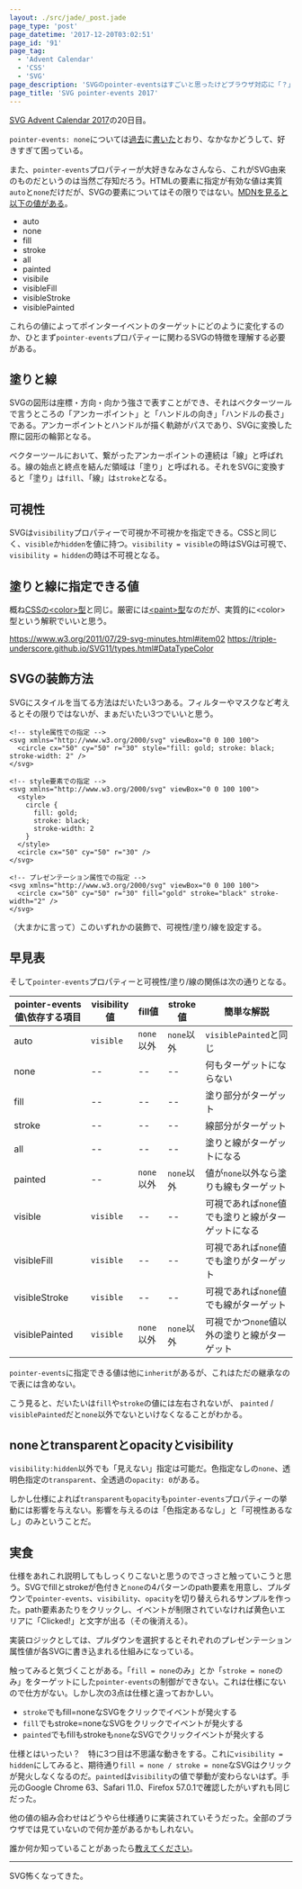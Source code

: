 ```yaml
---
layout: ./src/jade/_post.jade
page_type: 'post'
page_datetime: '2017-12-20T03:02:51'
page_id: '91'
page_tag:
  - 'Advent Calendar'
  - 'CSS'
  - 'SVG'
page_description: 'SVGのpointer-eventsはすごいと思ったけどブラウザ対応に「？」がある'
page_title: 'SVG pointer-events 2017'
---
```

[SVG Advent Calendar 2017](https://adventar.org/calendars/2475)の20日目。

`pointer-events: none`については[過去](http://dskd.jp/archives/7.html)に[書いた](http://dskd.jp/archives/85.html)とおり、なかなかどうして、好きすぎて困っている。

また、`pointer-events`プロパティーが大好きなみなさんなら、これがSVG由来のものだというのは当然ご存知だろう。HTMLの要素に指定が有効な値は実質`auto`と`none`だけだが、SVGの要素についてはその限りではない。[MDNを見ると以下の値がある](https://developer.mozilla.org/ja/docs/Web/CSS/pointer-events)。

- auto
- none
- fill
- stroke
- all
- painted
- visibile
- visibleFill
- visibleStroke
- visiblePainted

これらの値によってポインターイベントのターゲットにどのように変化するのか、ひとまず`pointer-events`プロパティーに関わるSVGの特徴を理解する必要がある。

## 塗りと線

SVGの図形は座標・方向・向かう強さで表すことができ、それはベクターツールで言うところの「アンカーポイント」と「ハンドルの向き」「ハンドルの長さ」である。アンカーポイントとハンドルが描く軌跡がパスであり、SVGに変換した際に図形の輪郭となる。

ベクターツールにおいて、繋がったアンカーポイントの連続は「線」と呼ばれる。線の始点と終点を結んだ領域は「塗り」と呼ばれる。それをSVGに変換すると「塗り」は`fill`、「線」は`stroke`となる。

## 可視性

SVGは`visibility`プロパティーで可視か不可視かを指定できる。CSSと同じく、`visible`か`hidden`を値に持つ。`visibility = visible`の時はSVGは可視で、`visibility = hidden`の時は不可視となる。

## 塗りと線に指定できる値

概ね[CSSの&lt;color&gt;型](https://www.w3.org/TR/css3-color/#valuea-def-color)と同じ。厳密には[&lt;paint&gt;型](https://www.w3.org/TR/SVG2/painting.html#SpecifyingPaint)なのだが、実質的に&lt;color&gt;型という解釈でいいと思う。

https://www.w3.org/2011/07/29-svg-minutes.html#item02
https://triple-underscore.github.io/SVG11/types.html#DataTypeColor

## SVGの装飾方法

SVGにスタイルを当てる方法はだいたい3つある。フィルターやマスクなど考えるとその限りではないが、まぁだいたい3つでいいと思う。

```
<!-- style属性での指定 -->
<svg xmlns="http://www.w3.org/2000/svg" viewBox="0 0 100 100">
  <circle cx="50" cy="50" r="30" style="fill: gold; stroke: black; stroke-width: 2" />
</svg>
```
```
<!-- style要素での指定 -->
<svg xmlns="http://www.w3.org/2000/svg" viewBox="0 0 100 100">
  <style>
    circle {
      fill: gold;
      stroke: black;
      stroke-width: 2
    }
  </style>
  <circle cx="50" cy="50" r="30" />
</svg>
```
```
<!-- プレゼンテーション属性での指定 -->
<svg xmlns="http://www.w3.org/2000/svg" viewBox="0 0 100 100">
  <circle cx="50" cy="50" r="30" fill="gold" stroke="black" stroke-width="2" />
</svg>
```

（大まかに言って）このいずれかの装飾で、可視性/塗り/線を設定する。

## 早見表

そして`pointer-events`プロパティーと可視性/塗り/線の関係は次の通りとなる。

| pointer-events値\依存する項目 | visibility値 | fill値    | stroke値  | 簡単な解説                        |
| ---------------------- | ----------- | -------- | -------- | ---------------------------- |
| auto                   | `visible`   | `none`以外 | `none`以外 | `visiblePainted`と同じ          |
| none                   | --          | --       | --       | 何もターゲットにならない                 |
| fill                   | --          | --       | --       | 塗り部分がターゲット                   |
| stroke                 | --          | --       | --       | 線部分がターゲット                    |
| all                    | --          | --       | --       | 塗りと線がターゲットになる                |
| painted                | --          | `none`以外 | `none`以外 | 値が`none`以外なら塗りも線もターゲット       |
| visible                | `visible`   | --       | --       | 可視であれば`none`値でも塗りと線がターゲットになる |
| visibleFill            | `visible`   | --       | --       | 可視であれば`none`値でも塗りがターゲット      |
| visibleStroke          | `visible`   | --       | --       | 可視であれば`none`値でも線がターゲット       |
| visiblePainted         | `visible`   | `none`以外 | `none`以外 | 可視でかつ`none`値以外の塗りと線がターゲット    |

`pointer-events`に指定できる値は他に`inherit`があるが、これはただの継承なので表には含めない。

こう見ると、だいたいは`fill`や`stroke`の値には左右されないが、 `painted` / `visiblePainted`だと`none`以外でないといけなくなることがわかる。

## noneとtransparentとopacityとvisibility

`visibility:hidden`以外でも「見えない」指定は可能だ。色指定なしの`none`、透明色指定の`transparent`、全透過の`opacity: 0`がある。

しかし仕様によれば`transparent`も`opacity`も`pointer-events`プロパティーの挙動には影響を与えない。影響を与えるのは「色指定あるなし」と「可視性あるなし」のみということだ。

## 実食

仕様をあれこれ説明してもしっくりこないと思うのでさっさと触っていこうと思う。SVGでfillとstrokeが色付きと`none`の4パターンのpath要素を用意し、プルダウンで`pointer-events`、`visibility`、`opacity`を切り替えられるサンプルを作った。path要素あたりをクリックし、イベントが制限されていなければ黄色いエリアに「Clicked!」と文字が出る（その後消える）。

実装ロジックとしては、プルダウンを選択するとそれぞれのプレゼンテーション属性値が各SVGに書き込まれる仕組みになっている。

<script async src="https://jsfiddle.net/maumqdrv/1/embed/"></script>

触ってみると気づくことがある。「`fill = none`のみ」とか「`stroke = none`のみ」をターゲットにした`pointer-events`の制御ができない。これは仕様にないので仕方がない。しかし次の3点は仕様と違っておかしい。

- `stroke`でもfill=noneなSVGをクリックでイベントが発火する
- `fill`でもstroke=noneなSVGをクリックでイベントが発火する
- `painted`でもfillもstrokeも`none`なSVGでクリックイベントが発火する

仕様とはいったい？　特に3つ目は不思議な動きをする。これに`visibility = hidden`にしてみると、期待通り`fill = none / stroke = none`なSVGはクリックが発火しなくなるのだ。`painted`は`visibility`の値で挙動が変わらないはず。手元のGoogle Chrome 63、Safari 11.0、Firefox 57.0.1で確認したがいずれも同じだった。

他の値の組み合わせはどうやら仕様通りに実装されていそうだった。全部のブラウザでは見ていないので何か差があるかもしれない。

誰か何か知っていることがあったら[教えてください](https://twitter.com/o_ti)。

----

SVG怖くなってきた。
